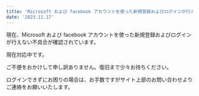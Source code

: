 ```yaml
---
title: 'Microsoft および facebook アカウントを使った新規登録およびログインが行えない不具合が発生しています。'
date: '2023.11.17'
---
```


現在、Microsoft および facebook アカウントを使った新規登録およびログインが行えない不具合が確認されています。

現在対応中です。

ご不便をおかけして申し訳ありません。復旧まで少々お待ちください。

ログインできずにお困りの場合は、お手数ですがサイト上部のお問い合わせよりご連絡をお願いいたします。
